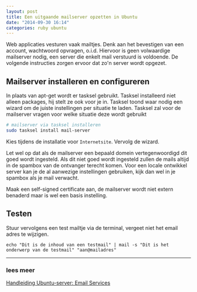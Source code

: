 ```yaml
---
layout: post
title: Een uitgaande mailserver opzetten in Ubuntu
date: "2014-09-30 16:14"
categories: ruby ubuntu
---
```


Web applicaties vesturen vaak mailtjes. Denk aan het bevestigen van een account,
wachtwoord opvragen, o.i.d. Hiervoor is geen volwaardige mailserver nodig, een
server die enkelt mail verstuurd is voldoende. De volgende instructies zorgen
ervoor dat zo'n server wordt opgezet.

## Mailserver installeren en configureren

In plaats van apt-get wordt er tasksel gebruikt. Tasksel installeerd niet alleen
packages, hij stelt ze ook voor je in. Tasksel toond waar nodig een wizard om
de juiste instellingen per situatie te laden. Tasksel zal voor de mailserver
vragen voor welke situatie deze wordt gebruikt

```bash
# mailserver via tasksel installeren
sudo tasksel install mail-server
```

Kies tijdens de installatie voor `Internetsite`. Vervolg de wizard.

Let wel op dat als de mailserver een bepaald domein vertegenwoordigd dit goed wordt
ingesteld. Als dit niet goed wordt ingesteld zullen de mails altijd in de spambox
van de ontvanger terecht komen. Voor een locale ontwikkel server kan je de al aanwezige
instellingen gebruiken, kijk dan wel in je spambox als je mail verwacht.

Maak een self-signed certificate aan, de mailserver wordt niet extern benaderd maar
is wel een basis instelling.

## Testen

Stuur vervolgens een test mailtje via de terminal, vergeet niet het email adres
te wijzigen.

```
echo "Dit is de inhoud van een testmail" | mail -s "Dit is het onderwerp van de testmail" "aan@mailadres"
```

---

### lees meer
[Handleiding Ubuntu-server: Email Services](https://help.ubuntu.com/14.04/serverguide/email-services.html)
